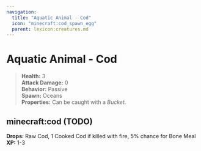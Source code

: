 ```yaml
---
navigation:
  title: "Aquatic Animal - Cod"
  icon: "minecraft:cod_spawn_egg"
  parent: lexicon:creatures.md
---
```


# Aquatic Animal - Cod

> __Health:__ 3     
> __Attack Damage:__ 0    
> __Behavior:__ Passive      
> __Spawn:__ Oceans    
> __Properties:__ 
Can be caught with a *Bucket*.

## minecraft:cod (TODO)

<GameScene zoom={2}>
  <Entity id="minecraft:cod" />
</GameScene>

__Drops:__ Raw Cod, 1 Cooked Cod if killed with fire, 5% chance for Bone Meal  __XP:__ 1-3


